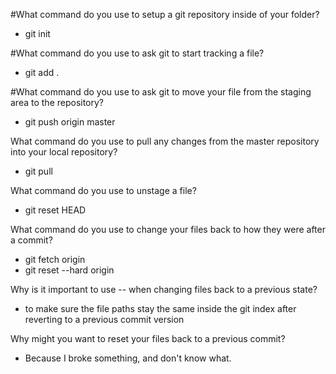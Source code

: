 
#What command do you use to setup a git repository inside of your folder?
- git init

#What command do you use to ask git to start tracking a file?
- git add .

#What command do you use to ask git to move your file from the staging area to the repository?
- git push origin master

What command do you use to pull any changes from the master repository into your local repository?
- git pull

What command do you use to unstage a file?
- git reset HEAD <filename>

What command do you use to change your files back to how they were after a commit?
- git fetch origin
- git reset --hard origin

Why is it important to use -- when changing files back to a previous state?
- to make sure the file paths stay the same inside the git index after reverting to a previous commit version

Why might you want to reset your files back to a previous commit?
- Because I broke something, and don't know what.
